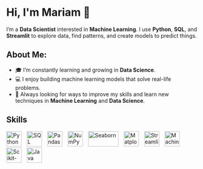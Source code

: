 # Hi, I'm Mariam 👋

I’m a **Data Scientist** interested in **Machine Learning**. I use **Python**, **SQL**, and **Streamlit** to explore data, find patterns, and create models to predict things.

##  About Me:
- 🎓 I’m constantly learning and growing in **Data Science**.
- 💻 I enjoy building machine learning models that solve real-life problems.
- 🌱 Always looking for ways to improve my skills and learn new techniques in **Machine Learning** and **Data Science**.

## Skills

<p align="left">
  <!-- Python -->
  <img src="https://cdn.jsdelivr.net/npm/simple-icons@v10/icons/python.svg" alt="Python" width="40" height="40" style="margin-right:10px"/>

  <!-- SQL (MySQL shown here) -->
  <img src="https://cdn.jsdelivr.net/npm/simple-icons@v10/icons/mysql.svg" alt="SQL" width="40" height="40" style="margin-right:10px"/>

  <!-- Pandas -->
  <img src="https://cdn.jsdelivr.net/npm/simple-icons@v10/icons/pandas.svg" alt="Pandas" width="40" height="40" style="margin-right:10px"/>

  <!-- NumPy -->
  <img src="https://cdn.jsdelivr.net/npm/simple-icons@v10/icons/numpy.svg" alt="NumPy" width="40" height="40" style="margin-right:10px"/>

  <!-- Seaborn -->
  <img src="https://seaborn.pydata.org/_static/logo-wide-lightbg.svg" alt="Seaborn" width="80" height="40" style="margin-right:10px"/>

  <!-- Matplotlib -->
  <img src="https://matplotlib.org/_static/images/logo2.svg" alt="Matplotlib" width="40" height="40" style="margin-right:10px"/>

  <!-- Streamlit -->
  <img src="https://cdn.jsdelivr.net/npm/simple-icons@v10/icons/streamlit.svg" alt="Streamlit" width="40" height="40" style="margin-right:10px"/>

  <!-- Machine Learning (TensorFlow logo) -->
  <img src="https://cdn.jsdelivr.net/npm/simple-icons@v10/icons/tensorflow.svg" alt="Machine Learning" width="40" height="40" style="margin-right:10px"/>

  <!-- Scikit-learn -->
  <img src="https://cdn.jsdelivr.net/npm/simple-icons@v10/icons/scikitlearn.svg" alt="Scikit-learn" width="40" height="40" style="margin-right:10px"/>

  <!-- Java -->
  <img src="https://cdn.jsdelivr.net/npm/simple-icons@v10/icons/java.svg" alt="Java" width="40" height="40" style="margin-right:10px"/>
</p>
